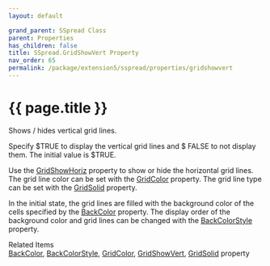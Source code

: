 ```yaml
---
layout: default

grand_parent: SSpread Class
parent: Properties
has_children: false
title: SSpread.GridShowVert Property
nav_order: 65
permalink: /package/extension5/sspread/properties/gridshowvert
---
```

# {{ page.title }}

Shows / hides vertical grid lines.

Specify $TRUE to display the vertical grid lines and $ FALSE to not display them. The initial value is $TRUE.

Use the <a href="/package/extension5/sspread/properties/gridshowhoriz">GridShowHoriz</a> property to show or hide the horizontal grid lines. The grid line color can be set with the <a href="/package/extension5/sspread/properties/gridcolor">GridColor</a> property. The grid line type can be set with the <a href="/package/extension5/sspread/properties/gridsolid">GridSolid</a> property.

In the initial state, the grid lines are filled with the background color of the cells specified by the <a href="/package/extension5/sspread/properties/backcolor">BackColor</a> property. The display order of the background color and grid lines can be changed with the <a href="/package/extension5/sspread/properties/backcolorstyle">BackColorStyle</a> property.

Related Items<br>
<a href="/package/extension5/sspread/properties/backcolor">BackColor</a>, <a href="/package/extension5/sspread/properties/backcolorstyle">BackColorStyle</a>, <a href="/package/extension5/sspread/properties/gridcolor">GridColor</a>, <a href="/package/extension5/sspread/properties/gridshowvert">GridShowVert</a>, <a href="/package/extension5/sspread/properties/gridsolid">GridSolid</a> property